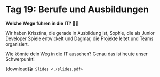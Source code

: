# Tag 19: Berufe und Ausbildungen

**Welche Wege führen in die IT?** 👩‍💻

Wir haben Krisztina, die gerade in Ausbildung ist, Sophie, die als Junior Developer Spiele
entwickelt und Dagmar, die Projekte leitet und Teams organisiert.

Wie könnte dein Weg in die IT aussehen?
Genau das ist heute unser Schwerpunkt!

{download}`🎬 Slides <./slides.pdf>`


